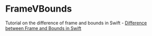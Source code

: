 # FrameVBounds
Tutorial on the difference of frame and bounds in Swift - [Difference between Frame and Bounds in Swift](https://programmingwithswift.com/difference-between-frame-and-bounds-in-swift/)
